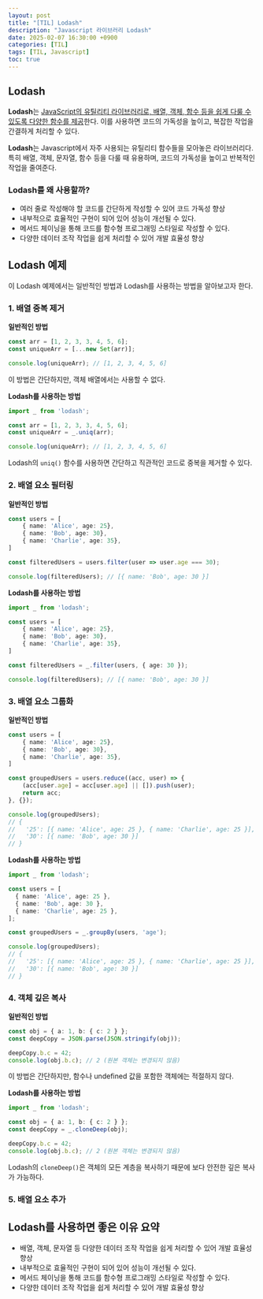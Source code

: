 ```yaml
---
layout: post
title: "[TIL] Lodash"
description: "Javascript 라이브러리 Lodash"
date: 2025-02-07 16:30:00 +0900
categories: [TIL]
tags: [TIL, Javascript]
toc: true
---
```


## Lodash

**Lodash**는 <u>JavaScript의 유틸리티 라이브러리로, 배열, 객체, 함수 등을 쉽게 다룰 수 있도록 다양한 함수를 제공</u>한다. 이를 사용하면 코드의 가독성을 높이고, 복잡한 작업을 간결하게 처리할 수 있다.

**Lodash**는 Javascript에서 자주 사용되는 유틸리티 함수들을 모아놓은 라이브러리다. 특히 배열, 객체, 문자열, 함수 등을 다룰 때 유용하며, 코드의 가독성을 높이고 반복적인 작업을 줄여준다.

### Lodash를 왜 사용할까?

- 여러 줄로 작성해야 할 코드를 간단하게 작성할 수 있어 코드 가독성 향상
- 내부적으로 효율적인 구현이 되어 있어 성능이 개선될 수 있다.
- 메서드 체이닝을 통해 코드를 함수형 프로그래밍 스타일로 작성할 수 있다.
- 다양한 데이터 조작 작업을 쉽게 처리할 수 있어 개발 효율성 향상

## Lodash 예제

이 Lodash 예제에서는 일반적인 방법과 Lodash를 사용하는 방법을 알아보고자 한다.

### 1. 배열 중복 제거

**일반적인 방법**

```Typescript
const arr = [1, 2, 3, 3, 4, 5, 6];
const uniqueArr = [...new Set(arr)];

console.log(uniqueArr); // [1, 2, 3, 4, 5, 6]
```

이 방법은 간단하지만, 객체 배열에서는 사용할 수 없다.

**Lodash를 사용하는 방법**

```Typescript
import _ from 'lodash';

const arr = [1, 2, 3, 3, 4, 5, 6];
const uniqueArr = _.uniq(arr);

console.log(uniqueArr); // [1, 2, 3, 4, 5, 6]
```

Lodash의 `uniq()` 함수를 사용하면 간단하고 직관적인 코드로 중복을 제거할 수 있다.

### 2. 배열 요소 필터링

**일반적인 방법**

```Typescript
const users = [
    { name: 'Alice', age: 25},
    { name: 'Bob', age: 30},
    { name: 'Charlie', age: 35},
]

const filteredUsers = users.filter(user => user.age === 30);

console.log(filteredUsers); // [{ name: 'Bob', age: 30 }]
```

**Lodash를 사용하는 방법**

```Typescript
import _ from 'lodash';

const users = [
    { name: 'Alice', age: 25},
    { name: 'Bob', age: 30},
    { name: 'Charlie', age: 35},
]

const filteredUsers = _.filter(users, { age: 30 });

console.log(filteredUsers); // [{ name: 'Bob', age: 30 }]
```

### 3. 배열 요소 그룹화

**일반적인 방법**

```Typescript
const users = [
    { name: 'Alice', age: 25},
    { name: 'Bob', age: 30},
    { name: 'Charlie', age: 35},
]

const groupedUsers = users.reduce((acc, user) => {
    (acc[user.age] = acc[user.age] || []).push(user);
    return acc;
}, {});

console.log(groupedUsers); 
// {
//   '25': [{ name: 'Alice', age: 25 }, { name: 'Charlie', age: 25 }],
//   '30': [{ name: 'Bob', age: 30 }]
// }
```

**Lodash를 사용하는 방법**

```Typescript
import _ from 'lodash';

const users = [
  { name: 'Alice', age: 25 },
  { name: 'Bob', age: 30 },
  { name: 'Charlie', age: 25 },
];

const groupedUsers = _.groupBy(users, 'age');

console.log(groupedUsers);
// {
//   '25': [{ name: 'Alice', age: 25 }, { name: 'Charlie', age: 25 }],
//   '30': [{ name: 'Bob', age: 30 }]
// }
```

### 4. 객체 깊은 복사

**일반적인 방법**

```Typescript
const obj = { a: 1, b: { c: 2 } };
const deepCopy = JSON.parse(JSON.stringify(obj));

deepCopy.b.c = 42;
console.log(obj.b.c); // 2 (원본 객체는 변경되지 않음)
```

이 방법은 간단하지만, 함수나 undefined 값을 포함한 객체에는 적절하지 않다.

**Lodash를 사용하는 방법**

```Typescript
import _ from 'lodash';

const obj = { a: 1, b: { c: 2 } };
const deepCopy = _.cloneDeep(obj);

deepCopy.b.c = 42;
console.log(obj.b.c); // 2 (원본 객체는 변경되지 않음)
```

Lodash의 `cloneDeep()`은 객체의 모든 계층을 복사하기 때문에 보다 안전한 깊은 복사가 가능하다.

### 5. 배열 요소 추가

## Lodash를 사용하면 좋은 이유 요약

- 배열, 객체, 문자열 등 다양한 데이터 조작 작업을 쉽게 처리할 수 있어 개발 효율성 향상
- 내부적으로 효율적인 구현이 되어 있어 성능이 개선될 수 있다.
- 메서드 체이닝을 통해 코드를 함수형 프로그래밍 스타일로 작성할 수 있다.
- 다양한 데이터 조작 작업을 쉽게 처리할 수 있어 개발 효율성 향상

